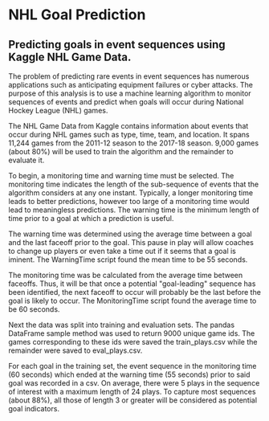 # NHL Goal Prediction

## Predicting goals in event sequences using Kaggle NHL Game Data.

 The problem of predicting rare events in event sequences has numerous applications such as anticipating equipment failures or cyber attacks. The purpose of this analysis is to use a machine learning algorithm to monitor sequences of events and predict when goals will occur during National Hockey League (NHL) games.

 The NHL Game Data from Kaggle contains information about events that occur during NHL games such as type, time, team, and location. It spans 11,244 games from the 2011-12 season to the 2017-18 season. 9,000 games (about 80%) will be used to train the algorithm and the remainder to evaluate it. 

 To begin, a monitoring time and warning time must be selected. The monitoring time indicates the length of the sub-sequence of events that the algorithm considers at any one instant. Typically, a longer monitoring time leads to better predictions, however too large of a monitoring time would lead to meaningless predictions. The warning time is the minimum length of time prior to a goal at which a prediction is useful.

 The warning time was determined using the average time between a goal and the last faceoff prior to the goal. This pause in play will allow coaches to change up players or even take a time out if it seems that a goal is iminent. The WarningTime script found the mean time to be 55 seconds.

 The monitoring time was be calculated from the average time between faceoffs. Thus, it will be that once a potential "goal-leading" sequence has been identified, the next faceoff to occur will probably be the last before the goal is likely to occur. The MonitoringTime script found the average time to be 60 seconds.

 Next the data was split into training and evaluation sets. The pandas DataFrame sample method was used to return 9000 unique game ids. The games corresponding to these ids were saved the train_plays.csv while the remainder were saved to eval_plays.csv.

 For each goal in the training set, the event sequence in the monitoring time (60 seconds) which ended at the warning time (55 seconds) prior to said goal was recorded in a csv. On average, there were 5 plays in the sequence of interest with a maximum length of 24 plays. To capture most sequences (about 88%), all those of length 3 or greater will be considered as potential goal indicators.